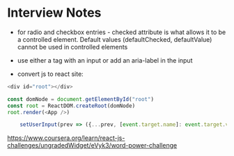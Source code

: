# Interview Notes

- for radio and checkbox entries - checked attribute is what allows it to be a controlled element.  Default values (defaultChecked, defaultValue) cannot be used in controlled elements

- use either a <label> tag with an input or add an aria-label in the input

- convert js to react site:
``` js
<div id="root"></div>

const domNode = document.getElementById("root")
const root = ReactDOM.createRoot(domNode)
root.render(<App />)
```

``` js
	setUserInput(prev => ({...prev, [event.target.name]: event.target.value }))
```

https://www.coursera.org/learn/react-js-challenges/ungradedWidget/eVyk3/word-power-challenge

